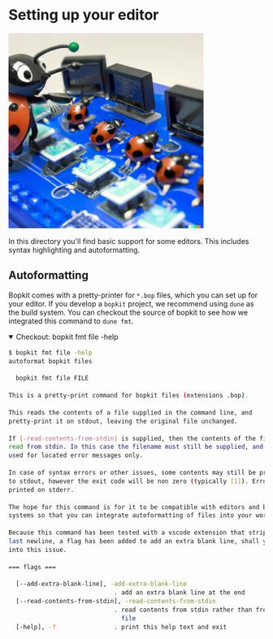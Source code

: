 # Setting up your editor

<p>
  <img
    src="https://github.com/mbarbin/bopkit/blob/assets/image/bopkit-editor.png?raw=true"
    width='384'
    alt="Logo"
  />
</p>

In this directory you'll find basic support for some editors. This includes
syntax highlighting and autoformatting.

## Autoformatting

Bopkit comes with a pretty-printer for `*.bop` files, which you can set up for
your editor. If you develop a `bopkit` project, we recommend using `dune` as
the build system. You can checkout the source of bopkit to see how we integrated
this command to `dune fmt`.

<details open>

<summary>
Checkout: bopkit fmt file -help
</summary>

```sh
$ bopkit fmt file -help
autoformat bopkit files

  bopkit fmt file FILE

This is a pretty-print command for bopkit files (extensions .bop).

This reads the contents of a file supplied in the command line, and
pretty-print it on stdout, leaving the original file unchanged.

If [-read-contents-from-stdin] is supplied, then the contents of the file is
read from stdin. In this case the filename must still be supplied, and will be
used for located error messages only.

In case of syntax errors or other issues, some contents may still be printed
to stdout, however the exit code will be non zero (typically [1]). Errors are
printed on stderr.

The hope for this command is for it to be compatible with editors and build
systems so that you can integrate autoformatting of files into your workflow.

Because this command has been tested with a vscode extension that strips the
last newline, a flag has been added to add an extra blank line, shall you run
into this issue.

=== flags ===

  [--add-extra-blank-line], -add-extra-blank-line
                             . add an extra blank line at the end
  [--read-contents-from-stdin], -read-contents-from-stdin
                             . read contents from stdin rather than from the
                               file
  [-help], -?                . print this help text and exit

```

</details>
